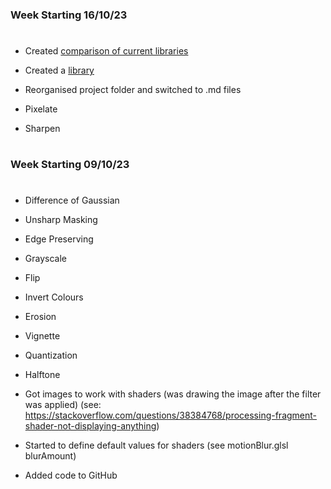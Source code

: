 ### Week Starting 16/10/23
#
- Created [comparison of current libraries](Comparison%20of%20Image%20Processing%20Libraries.md)
- Created a [library](Library%20Notes.md)
- Reorganised project folder and switched to .md files

- Pixelate 
- Sharpen
#
### Week Starting 09/10/23
#  
-  Difference of Gaussian
-  Unsharp Masking
-  Edge Preserving
-  Grayscale
-  Flip
-  Invert Colours
-  Erosion
-  Vignette
-  Quantization
-  Halftone

- Got images to work with shaders (was drawing the image after the filter was applied) (see: https://stackoverflow.com/questions/38384768/processing-fragment-shader-not-displaying-anything)
- Started to define default values for shaders (see motionBlur.glsl blurAmount)
- Added code to GitHub